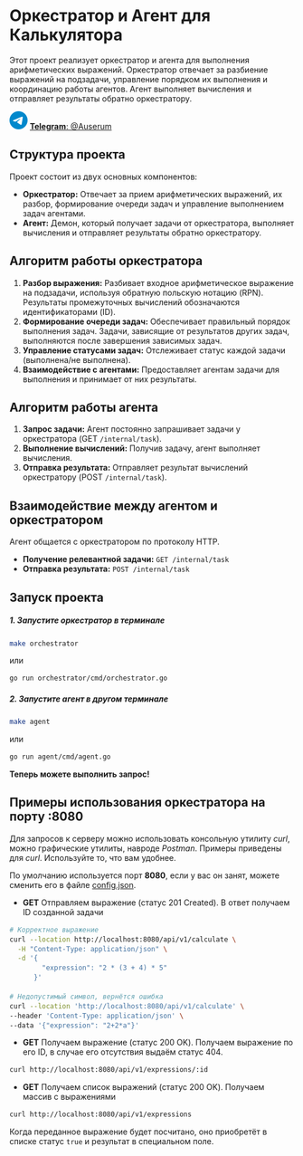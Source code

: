 # Оркестратор и Агент для Калькулятора

Этот проект реализует оркестратор и агента для выполнения арифметических выражений. Оркестратор отвечает за разбиение выражений на подзадачи, управление порядком их выполнения и координацию работы агентов. Агент выполняет вычисления и отправляет результаты обратно оркестратору.

[![Telegram](https://raw.githubusercontent.com/CLorant/readme-social-icons/refs/heads/main/small/filled/telegram.svg)](https://t.me/Auserum) [**Telegram**: @Auserum](https://t.me/Auserum)

## Структура проекта

Проект состоит из двух основных компонентов:

- **Оркестратор:** Отвечает за прием арифметических выражений, их разбор, формирование очереди задач и управление выполнением задач агентами.
- **Агент:** Демон, который получает задачи от оркестратора, выполняет вычисления и отправляет результаты обратно оркестратору.

## Алгоритм работы оркестратора

1. **Разбор выражения:** Разбивает входное арифметическое выражение на подзадачи, используя обратную польскую нотацию (RPN). Результаты промежуточных вычислений обозначаются идентификаторами (ID).
2. **Формирование очереди задач:** Обеспечивает правильный порядок выполнения задач. Задачи, зависящие от результатов других задач, выполняются после завершения зависимых задач.
3. **Управление статусами задач:** Отслеживает статус каждой задачи (выполнена/не выполнена).
4. **Взаимодействие с агентами:** Предоставляет агентам задачи для выполнения и принимает от них результаты.

## Алгоритм работы агента

1. **Запрос задачи:** Агент постоянно запрашивает задачи у оркестратора (GET `/internal/task`).
2. **Выполнение вычислений:** Получив задачу, агент выполняет вычисления.
3. **Отправка результата:** Отправляет результат вычислений оркестратору (POST `/internal/task`).

## Взаимодействие между агентом и оркестратором

Агент общается с оркестратором по протоколу HTTP.

- **Получение релевантной задачи:** `GET /internal/task`
- **Отправка результата:** `POST /internal/task`

## Запуск проекта

##### 1. Запустите оркестратор в терминале

```sh
make orchestrator
```

или

```sh
go run orchestrator/cmd/orchestrator.go
```

##### 2. Запустите агент в другом терминале

```sh
make agent
```

или

```sh
go run agent/cmd/agent.go
```

**Теперь можете выполнить запрос!**

## Примеры использования оркестратора на порту :8080

Для запросов к серверу можно использовать консольную утилиту _curl_, можно графические утилиты, навроде _Postman_. Примеры приведены для _curl_. Используйте то, что вам удобнее.

По умолчанию используется порт **8080**, если у вас он занят, можете сменить его в файле [config.json](shared/config/config.json).

- **GET** Отправляем выражение (статус 201 Created). В ответ получаем ID созданной задачи

```bash
# Корректное выражение
curl --location http://localhost:8080/api/v1/calculate \
  -H "Content-Type: application/json" \
  -d '{
        "expression": "2 * (3 + 4) * 5"
      }'

# Недопустимый символ, вернётся ошибка
curl --location 'http://localhost:8080/api/v1/calculate' \
--header 'Content-Type: application/json' \
--data '{"expression": "2+2*a"}'
```

- **GET** Получаем выражение (статус 200 OK). Получаем выражение по его ID, в случае его отсутствия выдаём статус 404.

```bash
curl http://localhost:8080/api/v1/expressions/:id
```

- **GET** Получаем список выражений (статус 200 OK). Получаем массив с выражениями

```bash
curl http://localhost:8080/api/v1/expressions
```

Когда переданное выражение будет посчитано, оно приобретёт в списке статус `true` и результат в специальном поле.
